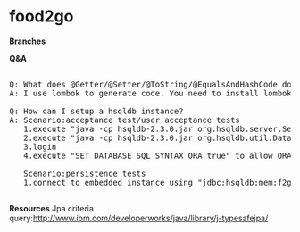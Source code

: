 food2go
=======

**Branches**



**Q&A**

<pre>

Q: What does @Getter/@Setter/@ToString/@EqualsAndHashCode do? Why I have compile error on all setter and getter methods?
A: I use lombok to generate code. You need to install lombok plugin on your ide, refer to <a href="http://projectlombok.org/features/index.html">this</a> for more detail.

Q: How can I setup a hsqldb instance?
A: Scenario:acceptance test/user acceptance tests
   1.execute "java -cp hsqldb-2.3.0.jar org.hsqldb.server.Server --database.0 ./db/f2g --dbname.0 f2g" to setup a hsqldb instance in server mode.
   2.execute "java -cp hsqldb-2.3.0.jar org.hsqldb.util.DatabaseManagerSwing" to setup a gui tool
   3.login
   4.execute "SET DATABASE SQL SYNTAX ORA true" to allow ORACLE compatibility
   
   Scenario:persistence tests
   1.connect to embedded instance using "jdbc:hsqldb:mem:f2g;sql.syntax_ora=true"

</pre>

**Resources**
Jpa criteria query:http://www.ibm.com/developerworks/java/library/j-typesafejpa/
